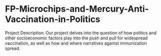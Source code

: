 
# FP-Microchips-and-Mercury-Anti-Vaccination-in-Politics

Project Description: Our project delves into the question of how politics and other socioeconomic factors play into the push and pull for widespread vaccination, as well as how and where narratives against immunization spread. 
